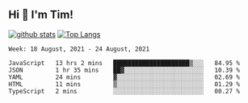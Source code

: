## Hi 👋 I'm Tim!
  
  [![github stats](https://github-readme-stats.vercel.app/api?username=thostetler&theme=dracula&count_private=true&show_icons=true)](https://github.com/thostetler/github-readme-stats)
  [![Top Langs](https://github-readme-stats.vercel.app/api/top-langs/?username=thostetler&layout=compact&count_private=true&theme=dracula&show_icons=true)](https://github.com/thostetler/github-readme-stats)
 
<!--START_SECTION:waka-->
```text
Week: 18 August, 2021 - 24 August, 2021

JavaScript   13 hrs 2 mins   █████████████████████▒░░░   84.95 % 
JSON         1 hr 35 mins    ██▓░░░░░░░░░░░░░░░░░░░░░░   10.39 % 
YAML         24 mins         ▓░░░░░░░░░░░░░░░░░░░░░░░░   02.69 % 
HTML         11 mins         ▒░░░░░░░░░░░░░░░░░░░░░░░░   01.29 % 
TypeScript   2 mins          ░░░░░░░░░░░░░░░░░░░░░░░░░   00.27 % 
```
<!--END_SECTION:waka-->
